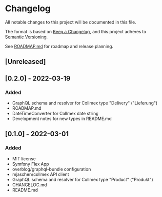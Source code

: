 # Changelog
All notable changes to this project will be documented in this file.

The format is based on [Keep a Changelog](https://keepachangelog.com/en/1.0.0/),
and this project adheres to [Semantic Versioning](https://semver.org/spec/v2.0.0.html).

See [ROADMAP.md](ROADMAP.md) for roadmap and release planning.

## [Unreleased]

## [0.2.0] - 2022-03-19
### Added
- GraphQL schema and resolver for Collmex type "Delivery" ("Lieferung")
- ROADMAP.md
- DateTimeConverter for Collmex date string
- Development notes for new types in README.md

## [0.1.0] - 2022-03-01
### Added
- MIT license
- Symfony Flex App
- overblog/graphql-bundle configuration
- mjaschen/collmex API client
- GraphQL schema and resolver for Collmex type "Product" ("Produkt")
- CHANGELOG.md
- README.md
